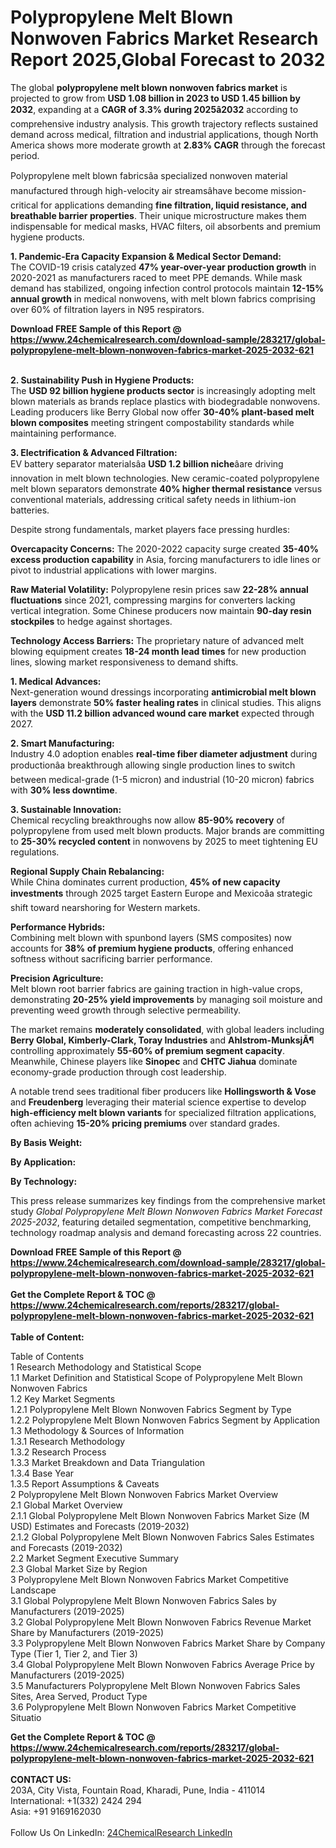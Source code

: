 <h1>Polypropylene Melt Blown Nonwoven Fabrics Market Research Report 2025,Global Forecast to 2032</h1><p>The global <strong>polypropylene melt blown nonwoven fabrics market</strong> is projected to grow from <strong>USD 1.08 billion in 2023 to USD 1.45 billion by 2032</strong>, expanding at a <strong>CAGR of 3.3% during 2025â2032</strong> according to comprehensive industry analysis. This growth trajectory reflects sustained demand across medical, filtration and industrial applications, though North America shows more moderate growth at <strong>2.83% CAGR</strong> through the forecast period.</p><p>Polypropylene melt blown fabricsâa specialized nonwoven material manufactured through high-velocity air streamsâhave become mission-critical for applications demanding <strong>fine filtration, liquid resistance, and breathable barrier properties</strong>. Their unique microstructure makes them indispensable for medical masks, HVAC filters, oil absorbents and premium hygiene products.</p><p><strong>1. Pandemic-Era Capacity Expansion &amp; Medical Sector Demand:</strong><br>
The COVID-19 crisis catalyzed <strong>47% year-over-year production growth</strong> in 2020-2021 as manufacturers raced to meet PPE demands. While mask demand has stabilized, ongoing infection control protocols maintain <strong>12-15% annual growth</strong> in medical nonwovens, with melt blown fabrics comprising over 60% of filtration layers in N95 respirators.</p><div><b>Download FREE Sample of this Report @ 
            <a href="https://www.24chemicalresearch.com/download-sample/283217/global-polypropylene-melt-blown-nonwoven-fabrics-market-2025-2032-621">
            https://www.24chemicalresearch.com/download-sample/283217/global-polypropylene-melt-blown-nonwoven-fabrics-market-2025-2032-621</a></b></div><br><p><strong>2. Sustainability Push in Hygiene Products:</strong><br>
The <strong>USD 92 billion hygiene products sector</strong> is increasingly adopting melt blown materials as brands replace plastics with biodegradable nonwovens. Leading producers like Berry Global now offer <strong>30-40% plant-based melt blown composites</strong> meeting stringent compostability standards while maintaining performance.</p><p><strong>3. Electrification &amp; Advanced Filtration:</strong><br>
EV battery separator materialsâa <strong>USD 1.2 billion niche</strong>âare driving innovation in melt blown technologies. New ceramic-coated polypropylene melt blown separators demonstrate <strong>40% higher thermal resistance</strong> versus conventional materials, addressing critical safety needs in lithium-ion batteries.</p><p>Despite strong fundamentals, market players face pressing hurdles:</p><p><strong>Overcapacity Concerns:</strong> The 2020-2022 capacity surge created <strong>35-40% excess production capability</strong> in Asia, forcing manufacturers to idle lines or pivot to industrial applications with lower margins.</p><p><strong>Raw Material Volatility:</strong> Polypropylene resin prices saw <strong>22-28% annual fluctuations</strong> since 2021, compressing margins for converters lacking vertical integration. Some Chinese producers now maintain <strong>90-day resin stockpiles</strong> to hedge against shortages.</p><p><strong>Technology Access Barriers:</strong> The proprietary nature of advanced melt blowing equipment creates <strong>18-24 month lead times</strong> for new production lines, slowing market responsiveness to demand shifts.</p><p><strong>1. Medical Advances:</strong><br>
Next-generation wound dressings incorporating <strong>antimicrobial melt blown layers</strong> demonstrate <strong>50% faster healing rates</strong> in clinical studies. This aligns with the <strong>USD 11.2 billion advanced wound care market</strong> expected through 2027.</p><p><strong>2. Smart Manufacturing:</strong><br>
Industry 4.0 adoption enables <strong>real-time fiber diameter adjustment</strong> during productionâa breakthrough allowing single production lines to switch between medical-grade (1-5 micron) and industrial (10-20 micron) fabrics with <strong>30% less downtime</strong>.</p><p><strong>3. Sustainable Innovation:</strong><br>
Chemical recycling breakthroughs now allow <strong>85-90% recovery</strong> of polypropylene from used melt blown products. Major brands are committing to <strong>25-30% recycled content</strong> in nonwovens by 2025 to meet tightening EU regulations.</p><p><strong>Regional Supply Chain Rebalancing:</strong><br>
	While China dominates current production, <strong>45% of new capacity investments</strong> through 2025 target Eastern Europe and Mexicoâa strategic shift toward nearshoring for Western markets.</p><p><strong>Performance Hybrids:</strong><br>
	Combining melt blown with spunbond layers (SMS composites) now accounts for <strong>38% of premium hygiene products</strong>, offering enhanced softness without sacrificing barrier performance.</p><p><strong>Precision Agriculture:</strong><br>
	Melt blown root barrier fabrics are gaining traction in high-value crops, demonstrating <strong>20-25% yield improvements</strong> by managing soil moisture and preventing weed growth through selective permeability.</p><p>The market remains <strong>moderately consolidated</strong>, with global leaders including <strong>Berry Global, Kimberly-Clark, Toray Industries</strong> and <strong>Ahlstrom-MunksjÃ¶</strong> controlling approximately <strong>55-60% of premium segment capacity</strong>. Meanwhile, Chinese players like <strong>Sinopec</strong> and <strong>CHTC Jiahua</strong> dominate economy-grade production through cost leadership.</p><p>A notable trend sees traditional fiber producers like <strong>Hollingsworth &amp; Vose</strong> and <strong>Freudenberg</strong> leveraging their material science expertise to develop <strong>high-efficiency melt blown variants</strong> for specialized filtration applications, often achieving <strong>15-20% pricing premiums</strong> over standard grades.</p><p><strong>By Basis Weight:</strong></p><p><strong>By Application:</strong></p><p><strong>By Technology:</strong></p><p>This press release summarizes key findings from the comprehensive market study <em>Global Polypropylene Melt Blown Nonwoven Fabrics Market Forecast 2025-2032</em>, featuring detailed segmentation, competitive benchmarking, technology roadmap analysis and demand forecasting across 22 countries.</p><div><b>Download FREE Sample of this Report @ 
            <a href="https://www.24chemicalresearch.com/download-sample/283217/global-polypropylene-melt-blown-nonwoven-fabrics-market-2025-2032-621">
            https://www.24chemicalresearch.com/download-sample/283217/global-polypropylene-melt-blown-nonwoven-fabrics-market-2025-2032-621</a></b></div><br><div><b>Get the Complete Report & TOC @ 
            <a href="https://www.24chemicalresearch.com/reports/283217/global-polypropylene-melt-blown-nonwoven-fabrics-market-2025-2032-621">
            https://www.24chemicalresearch.com/reports/283217/global-polypropylene-melt-blown-nonwoven-fabrics-market-2025-2032-621</a></b></div><br>
            <b>Table of Content:</b><p>Table of Contents<br />
1 Research Methodology and Statistical Scope<br />
1.1 Market Definition and Statistical Scope of Polypropylene Melt Blown Nonwoven Fabrics<br />
1.2 Key Market Segments<br />
1.2.1 Polypropylene Melt Blown Nonwoven Fabrics Segment by Type<br />
1.2.2 Polypropylene Melt Blown Nonwoven Fabrics Segment by Application<br />
1.3 Methodology & Sources of Information<br />
1.3.1 Research Methodology<br />
1.3.2 Research Process<br />
1.3.3 Market Breakdown and Data Triangulation<br />
1.3.4 Base Year<br />
1.3.5 Report Assumptions & Caveats<br />
2 Polypropylene Melt Blown Nonwoven Fabrics Market Overview<br />
2.1 Global Market Overview<br />
2.1.1 Global Polypropylene Melt Blown Nonwoven Fabrics Market Size (M USD) Estimates and Forecasts (2019-2032)<br />
2.1.2 Global Polypropylene Melt Blown Nonwoven Fabrics Sales Estimates and Forecasts (2019-2032)<br />
2.2 Market Segment Executive Summary<br />
2.3 Global Market Size by Region<br />
3 Polypropylene Melt Blown Nonwoven Fabrics Market Competitive Landscape<br />
3.1 Global Polypropylene Melt Blown Nonwoven Fabrics Sales by Manufacturers (2019-2025)<br />
3.2 Global Polypropylene Melt Blown Nonwoven Fabrics Revenue Market Share by Manufacturers (2019-2025)<br />
3.3 Polypropylene Melt Blown Nonwoven Fabrics Market Share by Company Type (Tier 1, Tier 2, and Tier 3)<br />
3.4 Global Polypropylene Melt Blown Nonwoven Fabrics Average Price by Manufacturers (2019-2025)<br />
3.5 Manufacturers Polypropylene Melt Blown Nonwoven Fabrics Sales Sites, Area Served, Product Type<br />
3.6 Polypropylene Melt Blown Nonwoven Fabrics Market Competitive Situatio</p><div><b>Get the Complete Report & TOC @ 
            <a href="https://www.24chemicalresearch.com/reports/283217/global-polypropylene-melt-blown-nonwoven-fabrics-market-2025-2032-621">
            https://www.24chemicalresearch.com/reports/283217/global-polypropylene-melt-blown-nonwoven-fabrics-market-2025-2032-621</a></b></div><br><b>CONTACT US:</b><br>
            203A, City Vista, Fountain Road, Kharadi, Pune, India - 411014<br>
            International: +1(332) 2424 294<br>
            Asia: +91 9169162030 <br><br>
            Follow Us On LinkedIn: <a href="https://www.linkedin.com/company/24chemicalresearch/">24ChemicalResearch LinkedIn</a>